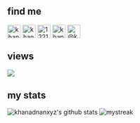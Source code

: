 ## find me
<a href="https://twitter.com/khanadnanxyz" target="blank"><img align="center" src="https://cdn.jsdelivr.net/npm/simple-icons@3.0.1/icons/twitter.svg" alt="khanadnanxyz" height="30" width="30" /></a>
<a href="https://linkedin.com/in/khanadnanxyz" target="blank"><img align="center" src="https://cdn.jsdelivr.net/npm/simple-icons@3.0.1/icons/linkedin.svg" alt="khanadnanxyz" height="30" width="30" /></a>
<a href="https://stackoverflow.com/users/12217874" target="blank"><img align="center" src="https://cdn.jsdelivr.net/npm/simple-icons@3.0.1/icons/stackoverflow.svg" alt="12217874" height="30" width="30" /></a>
<a href="https://instagram.com/khanadnanxyz" target="blank"><img align="center" src="https://cdn.jsdelivr.net/npm/simple-icons@3.0.1/icons/instagram.svg" alt="khanadnanxyz" height="30" width="30" /></a>
<a href="https://medium.com/@khanadnanxyz" target="blank"><img align="center" src="https://cdn.jsdelivr.net/npm/simple-icons@3.0.1/icons/medium.svg" alt="@khanadnanxyz" height="30" width="30" /></a>
<br>

## views
<img src="https://komarev.com/ghpvc/?username=khanadnanxyz&color=blueviolet" align="left">
<br>

## my stats
![khanadnanxyz's github stats](https://github-readme-stats.vercel.app/api?username=khanadnanxyz&show_icons=true&theme=tokyonight)
<img src="https://github-readme-streak-stats.herokuapp.com/?user=AkuraDiary&theme=tokyonight" alt="mystreak"/>
